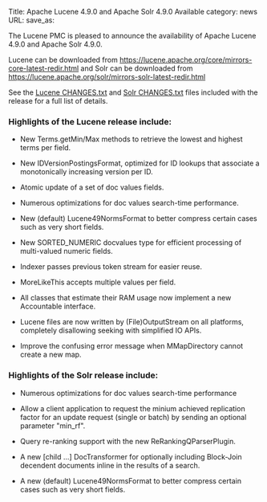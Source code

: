 Title: Apache Lucene 4.9.0 and Apache Solr 4.9.0 Available
category: news
URL: 
save_as: 

The Lucene PMC is pleased to announce the availability
of Apache Lucene 4.9.0 and Apache Solr 4.9.0.

Lucene can be downloaded from <https://lucene.apache.org/core/mirrors-core-latest-redir.html>
and Solr can be downloaded from <https://lucene.apache.org/solr/mirrors-solr-latest-redir.html>

See the [Lucene CHANGES.txt](/core/4_9_0/changes/Changes.html) and
[Solr CHANGES.txt](/solr/4_9_0/changes/Changes.html) files included
with the release for a full list of details.

### Highlights of the Lucene release include:

* New Terms.getMin/Max methods to retrieve the lowest and highest
  terms per field.

* New IDVersionPostingsFormat, optimized for ID lookups that associate
  a monotonically increasing version per ID.

* Atomic update of a set of doc values fields.

* Numerous optimizations for doc values search-time performance.

* New (default) Lucene49NormsFormat to better compress certain cases
  such as very short fields.

* New SORTED_NUMERIC docvalues type for efficient processing of
  multi-valued numeric fields.

* Indexer passes previous token stream for easier reuse.

* MoreLikeThis accepts multiple values per field.

* All classes that estimate their RAM usage now implement a new
  Accountable interface.

* Lucene files are now written by (File)OutputStream on all platforms,
  completely disallowing seeking with simplified IO APIs.

* Improve the confusing error message when MMapDirectory cannot create
  a new map.

### Highlights of the Solr release include:

* Numerous optimizations for doc values search-time performance

* Allow a client application to request the minium achieved replication
  factor for an update request (single or batch) by sending an optional
  parameter "min_rf".

* Query re-ranking support with the new ReRankingQParserPlugin.

* A new [child ...] DocTransformer for optionally including Block-Join
  decendent documents inline in the results of a search.

* A new (default) Lucene49NormsFormat to better compress certain cases
  such as very short fields.

